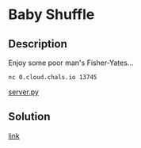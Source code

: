 # Baby Shuffle

## Description

Enjoy some poor man's Fisher-Yates...

`nc 0.cloud.chals.io 13745`

[server.py](materials/server.py)

## Solution

[link](solution/README.md)
